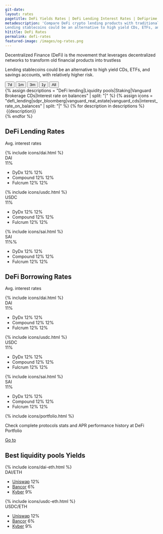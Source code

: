 ```yaml
---
git-date:
layout: rates
pagetitle: DeFi Yields Rates | DeFi Lending Interest Rates | DeFiprime.com
metadescription: 'Compare DeFi crypto lending products with traditional financial system offerings.
Lending stablecoins could be an alternative to high yield CDs, ETFs, and savings accounts, with relatively higher risk. Crypto lending rates comparison.'
h1title: DeFi Rates
permalink: defi-rates
featured-image: /images/og-rates.png
---
```


<section class="text-center">
    <p class="fs-20 lh-180 color-primary mb-40 mw-730 mx-auto">Decentralized Finance (DeFi) is the movement that leverages decentralized networks to transform old financial products into trustless</p>
    <p class="fs-15 lh-160 color-primary-light mb-25">Lending stablecoins could be an alternative to high yield CDs, ETFs, and savings accounts, with relatively higher risk.</p>
</section>
<section class="text-center">
    <div class="wrapper-buttons">
        <button class="period-button active" data-period="0">7d</button>
        <button class="period-button" data-period="1">1m</button>
        <button class="period-button" data-period="2">3m</button>
        <button class="period-button" data-period="3">1y</button>
        <button class="period-button" data-period="4">All</button>
    </div>
    <div class="wrapper-graphs">
        <canvas id="rate_graphs"></canvas>
    </div>
    <div class="flex jc-sb wrapper-mark">
        {% assign descriptions = "DeFi lending|Liquidity pools|Staking|Vanguard Brokerage CDs|Interest rate on balances" | split: "|" %}
        {% assign icons = "defi_lending|sdpr_bloomberg|vanguard_real_estate|vanguard_cds|interest_rate_on_balances" | split: "|" %}
        {% for description in descriptions %}
        <div class="flex item-mark">
            <img class="lazyload" data-src="/images/{{icons[forloop.index0]}}.svg">
            <span class="fs-16 lh-180 fw-400">{{description}}</span>
        </div>
        {% endfor %}
    </div>
</section>

<section class="pt-225">
    <div class="text-center">
        <h2 class="mb-25">DeFi Lending Rates</h2>
        <p class="fs-20 lh-180 color-primary mb-50">Avg. interest rates</p>
    </div>
    <div class="flex">
        <div class="flex d-column col-4 lending-wrapper" data-token="dai">
            <div class="provider-crypto">
                <div class="icon-provider flex">
                    {% include icons/dai.html %}
                </div>
                <div class="data-provider">
                    <div class="name-provider">DAI</div>
                    <div class="value-provider"><span class="lending-mean">11</span><span class="fw-300">%</span></div>
                </div>
            </div>
            <div class="data-crypto">
                <ul class="list-crypto">
                    <li class="item-crypto">
                        <span class="inline-flex list-crypto-name" data-market="dydx">DyDx</span>
                        <span class="list-crypto-today"><span class="value">12</span><span class="fw-300">%</span></span>
                        <span class="list-crypto-month"><span class="value">12</span><span class="fw-300">%</span></span>
                    </li>
                    <li class="item-crypto">
                        <span class="inline-flex list-crypto-name"  data-market="compound_v2">Compound</span>
                        <span class="list-crypto-today"><span class="value">12</span><span class="fw-300">%</span></span>
                        <span class="list-crypto-month"><span class="value">12</span><span class="fw-300">%</span></span>
                    </li>
                    <li class="item-crypto">
                        <span class="inline-flex list-crypto-name"  data-market="fulcrum">Fulcrum</span>
                        <span class="list-crypto-today"><span class="value">12</span><span class="fw-300">%</span></span>
                        <span class="list-crypto-month"><span class="value">12</span><span class="fw-300">%</span></span>
                    </li>
                </ul>
            </div>
        </div>
        <div class="flex d-column col-4 lending-wrapper" data-token="usdc">
            <div class="provider-crypto">
                <div class="icon-provider flex">
                    {% include icons/usdc.html %}
                </div>
                <div class="data-provider">
                    <div class="name-provider">USDC</div>
                    <div class="value-provider"><span class="lending-mean">11</span><span class="fw-300">%</span></div>
                </div>
            </div>
            <div class="data-crypto">
                <ul class="list-crypto">
                    <li class="item-crypto">                        
                    <span class="inline-flex list-crypto-name" data-market="dydx">DyDx</span>
                        <span class="list-crypto-today"><span class="value">12</span><span class="fw-300">%</span></span>
                        <span class="list-crypto-month"><span class="value">12</span><span class="fw-300">%</span></span>
                    </li>
                    <li class="item-crypto">
                        <span class="inline-flex list-crypto-name"  data-market="compound_v2">Compound</span>
                        <span class="list-crypto-today"><span class="value">12</span><span class="fw-300">%</span></span>
                        <span class="list-crypto-month"><span class="value">12</span><span class="fw-300">%</span></span>
                    </li>
                    <li class="item-crypto">
                        <span class="inline-flex list-crypto-name"  data-market="fulcrum">Fulcrum</span>
                        <span class="list-crypto-today"><span class="value">12</span><span class="fw-300">%</span></span>
                        <span class="list-crypto-month"><span class="value">12</span><span class="fw-300">%</span></span>
                    </li>
                </ul>
            </div>
        </div>
        <div class="flex d-column col-4 lending-wrapper" data-token="sai">
            <div class="provider-crypto">
                <div class="icon-provider flex">
                    {% include icons/sai.html %}
                </div>
                <div class="data-provider">
                    <div class="name-provider">SAI</div>
                    <div class="value-provider"><span class="lending-mean">11</span><span class="fw-300">%</span><span class="fw-300">%</span></div>
                </div>
            </div>
            <div class="data-crypto">
                <ul class="list-crypto">
                    <li class="item-crypto">
                        <span class="inline-flex list-crypto-name" data-market="dydx">DyDx</span>
                        <span class="list-crypto-today"><span class="value">12</span><span class="fw-300">%</span></span>
                        <span class="list-crypto-month"><span class="value">12</span><span class="fw-300">%</span></span>
                    </li>
                    <li class="item-crypto">
                        <span class="inline-flex list-crypto-name"  data-market="compound_v2">Compound</span>
                        <span class="list-crypto-today"><span class="value">12</span><span class="fw-300">%</span></span>
                        <span class="list-crypto-month"><span class="value">12</span><span class="fw-300">%</span></span>
                    </li>
                    <li class="item-crypto">
                        <span class="inline-flex list-crypto-name"  data-market="fulcrum">Fulcrum</span>
                        <span class="list-crypto-today"><span class="value">12</span><span class="fw-300">%</span></span>
                        <span class="list-crypto-month"><span class="value">12</span><span class="fw-300">%</span></span>
                    </li>
                </ul>
            </div>
        </div>
    </div>
</section>

<section class="pt-120 pb-135">
    <div class="text-center">
        <h2 class="mb-25">DeFi Borrowing Rates</h2>
        <p class="fs-20 lh-180 color-primary mb-50">Avg. interest rates</p>
    </div>
    <div class="flex">
        <div class="flex d-column col-4">
            <div class="provider-crypto">
                <div class="icon-provider flex">
                    {% include icons/dai.html %}
                </div>
                <div class="data-provider">
                    <div class="name-provider">DAI</div>
                    <div class="value-provider"><span class="lending-mean">11</span><span class="fw-300">%</span></div>
                </div>
            </div>
            <div class="data-crypto">
                <ul class="list-crypto">
                    <li class="item-crypto">
                        <span class="inline-flex list-crypto-name" data-market="dydx">DyDx</span>
                        <span class="list-crypto-today"><span class="value">12</span><span class="fw-300">%</span></span>
                        <span class="list-crypto-month"><span class="value">12</span><span class="fw-300">%</span></span>
                    </li>
                    <li class="item-crypto">
                        <span class="inline-flex list-crypto-name"  data-market="compound_v2">Compound</span>
                        <span class="list-crypto-today"><span class="value">12</span><span class="fw-300">%</span></span>
                        <span class="list-crypto-month"><span class="value">12</span><span class="fw-300">%</span></span>
                    </li>
                    <li class="item-crypto">
                        <span class="inline-flex list-crypto-name"  data-market="fulcrum">Fulcrum</span>
                        <span class="list-crypto-today"><span class="value">12</span><span class="fw-300">%</span></span>
                        <span class="list-crypto-month"><span class="value">12</span><span class="fw-300">%</span></span>
                    </li>
                </ul>
            </div>
        </div>
        <div class="flex d-column col-4">
            <div class="provider-crypto">
                <div class="icon-provider flex">
                    {% include icons/usdc.html %}
                </div>
                <div class="data-provider">
                    <div class="name-provider">USDC</div>
                    <div class="value-provider"><span class="lending-mean">11</span><span class="fw-300">%</span></div>
                </div>
            </div>
            <div class="data-crypto">
                <ul class="list-crypto">
                    <li class="item-crypto">
                        <span class="inline-flex list-crypto-name" data-market="dydx">DyDx</span>
                        <span class="list-crypto-today"><span class="value">12</span><span class="fw-300">%</span></span>
                        <span class="list-crypto-month"><span class="value">12</span><span class="fw-300">%</span></span>
                    </li>
                    <li class="item-crypto">
                        <span class="inline-flex list-crypto-name"  data-market="compound_v2">Compound</span>
                        <span class="list-crypto-today"><span class="value">12</span><span class="fw-300">%</span></span>
                        <span class="list-crypto-month"><span class="value">12</span><span class="fw-300">%</span></span>
                    </li>
                    <li class="item-crypto">
                        <span class="inline-flex list-crypto-name"  data-market="fulcrum">Fulcrum</span>
                        <span class="list-crypto-today"><span class="value">12</span><span class="fw-300">%</span></span>
                        <span class="list-crypto-month"><span class="value">12</span><span class="fw-300">%</span></span>
                    </li>
                </ul>
            </div>
        </div>
        <div class="flex d-column col-4">
            <div class="provider-crypto">
                <div class="icon-provider flex">
                    {% include icons/sai.html %}
                </div>
                <div class="data-provider">
                    <div class="name-provider">SAI</div>
                    <div class="value-provider"><span class="lending-mean">11</span><span class="fw-300">%</span></div>
                </div>
            </div>
            <div class="data-crypto">
                <ul class="list-crypto">
                    <li class="item-crypto">
                        <span class="inline-flex list-crypto-name" data-market="dydx">DyDx</span>
                        <span class="list-crypto-today"><span class="value">12</span><span class="fw-300">%</span></span>
                        <span class="list-crypto-month"><span class="value">12</span><span class="fw-300">%</span></span>
                    </li>
                    <li class="item-crypto">
                        <span class="inline-flex list-crypto-name"  data-market="compound_v2">Compound</span>
                        <span class="list-crypto-today"><span class="value">12</span><span class="fw-300">%</span></span>
                        <span class="list-crypto-month"><span class="value">12</span><span class="fw-300">%</span></span>
                    </li>
                    <li class="item-crypto">
                        <span class="inline-flex list-crypto-name"  data-market="fulcrum">Fulcrum</span>
                        <span class="list-crypto-today"><span class="value">12</span><span class="fw-300">%</span></span>
                        <span class="list-crypto-month"><span class="value">12</span><span class="fw-300">%</span></span>
                    </li>
                </ul>
            </div>
        </div>
    </div>
</section>

<section class="section-portfolio">
    <div class="flex ai-c">
        <div class="mr-55 mr-xl-35 flex jc-c ai-c">
            {% include icons/portfolio.html %}
        </div>
        <div class="mr-30">
            <p class="fs-26 lh-140 color-white mb-0">Check complete protocols stats and APR performance history at DeFi <span class="color-orange">Portfolio</span></p>
        </div>
        <a class="button-portfolio flex jc-c ai-c" href="https://portfolio.defiprime.com/opportunities">Go to</a>
    </div>
</section>

<section class="section-liquidity pt-95 pb-50">
    <div class="text-center">
        <h2 class="mb-75">Best liquidity pools Yields</h2>
    </div>
    <div class="flex jc-sb col-10 mx-auto">
        <div class="flex d-column col-5">
            <div class="flex mb-35 mb-xl-0">
                <div class="icon-provider-liquidity flex">
                    {% include icons/dai-eth.html %}
                </div>
                <div class="name-provider-liquidity lh-180">DAI/ETH</div>
            </div>
            <div class="wrap-list-liquidity">
                <ul class="list-liquidity">
                    <li class="item-liquidity lh-180 flex jc-sb">
                        <a class="list-liquidity-name" href="#" target="_blank">Uniswap</a>
                        <span class="list-liquidity-value"><span class="value">12</span>%</span>
                    </li>
                    <li class="item-liquidity lh-180 flex jc-sb">
                        <a class="list-liquidity-name" href="#" target="_blank">Bancor</a>
                        <span class="list-liquidity-value"><span class="value">6</span>%</span>
                    </li>
                    <li class="item-liquidity lh-180 flex jc-sb">
                        <a class="list-liquidity-name" href="#" target="_blank">Kyber</a>
                        <span class="list-liquidity-value"><span class="value">9</span>%</span>
                    </li>
                </ul>
            </div>
        </div>
        <div class="flex d-column col-5">
            <div class="flex mb-35 mb-xl-0">
                <div class="icon-provider-liquidity flex">
                    {% include icons/usdc-eth.html %}
                </div>
                <div class="name-provider-liquidity lh-180">USDC/ETH</div>
            </div>
            <div class="wrap-list-liquidity">
                <ul class="list-liquidity">
                    <li class="item-liquidity lh-180 flex jc-sb">
                        <a class="list-liquidity-name" href="#" target="_blank">Uniswap</a>
                        <span class="list-liquidity-value"><span class="value">12</span>%</span>
                    </li>
                    <li class="item-liquidity lh-180 flex jc-sb">
                        <a class="list-liquidity-name" href="#" target="_blank">Bancor</a>
                        <span class="list-liquidity-value"><span class="value">6</span>%</span>
                    </li>
                    <li class="item-liquidity lh-180 flex jc-sb">
                        <a class="list-liquidity-name" href="#" target="_blank">Kyber</a>
                        <span class="list-liquidity-value"><span class="value">9</span>%</span>
                    </li>
                </ul>
            </div>
        </div>
    </div>
</section>

<script>
    window.requestURL = "https://api-rates.defiprime.com";
</script>
<script src="https://cdnjs.cloudflare.com/ajax/libs/moment.js/2.13.0/moment.min.js"></script>
<script src="https://cdn.jsdelivr.net/npm/chart.js@2.8.0"></script>
<script src="https://unpkg.com/array-flat-polyfill"></script>
<script src="/assets/js/defi_rates.js"></script>